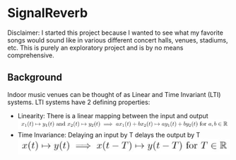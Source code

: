 # SignalReverb

Disclaimer: I started this project because I wanted to see what my favorite songs would sound like in various different concert halls, venues, stadiums, etc. This is purely an exploratory project and is by no means comprehensive.

## Background
Indoor music venues can be thought of as Linear and Time Invariant (LTI) systems. LTI systems have 2 defining properties:
* Linearity: There is a linear mapping between the input and output
![](images/linearity.jpg)
* Time Invariance: Delaying an input by T delays the output by T
![](images/time_invariance.jpg)
